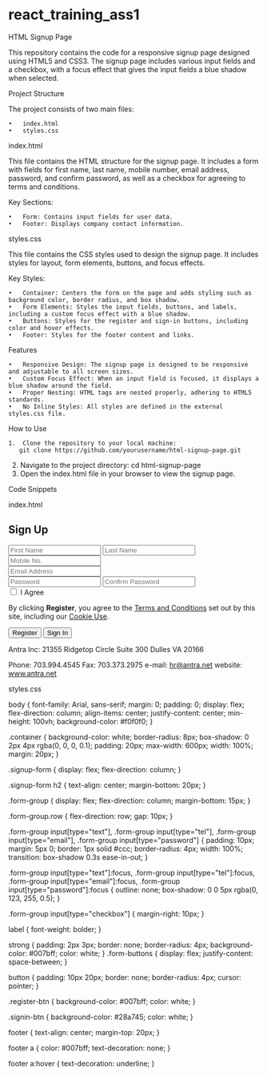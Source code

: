 # react_training_ass1

HTML Signup Page

This repository contains the code for a responsive signup page designed using HTML5 and CSS3. The signup page includes various input fields and a checkbox, with a focus effect that gives the input fields a blue shadow when selected.

Project Structure

The project consists of two main files:

	•	index.html
	•	styles.css

index.html

This file contains the HTML structure for the signup page. It includes a form with fields for first name, last name, mobile number, email address, password, and confirm password, as well as a checkbox for agreeing to terms and conditions.

Key Sections:

	•	Form: Contains input fields for user data.
	•	Footer: Displays company contact information.

styles.css

This file contains the CSS styles used to design the signup page. It includes styles for layout, form elements, buttons, and focus effects.

Key Styles:

	•	Container: Centers the form on the page and adds styling such as background color, border radius, and box shadow.
	•	Form Elements: Styles the input fields, buttons, and labels, including a custom focus effect with a blue shadow.
	•	Buttons: Styles for the register and sign-in buttons, including color and hover effects.
	•	Footer: Styles for the footer content and links.

Features

	•	Responsive Design: The signup page is designed to be responsive and adjustable to all screen sizes.
	•	Custom Focus Effect: When an input field is focused, it displays a blue shadow around the field.
	•	Proper Nesting: HTML tags are nested properly, adhering to HTML5 standards.
	•	No Inline Styles: All styles are defined in the external styles.css file.

How to Use

	1.	Clone the repository to your local machine:
       git clone https://github.com/yourusername/html-signup-page.git
  2.	Navigate to the project directory:
       cd html-signup-page
  3.	Open the index.html file in your browser to view the signup page.

Code Snippets

index.html
<!DOCTYPE html>
<html lang="en">
<head>
    <meta charset="UTF-8">
    <meta name="viewport" content="width=device-width, initial-scale=1.0">
    <title>Signup Page</title>
    <link rel="stylesheet" href="styles.css">
</head>
<body>
    <div class="container">
        <form class="signup-form">
            <h2>Sign Up</h2>
            <div class="form-group row">
                <input type="text" id="firstName" name="firstName" placeholder="First Name" required>
                <input type="text" id="lastName" name="lastName" placeholder="Last Name" required>
            </div>
            <div class="form-group">
                <input type="tel" id="mobile" name="mobile" placeholder="Mobile No." required>
            </div>
            <div class="form-group">
                <input type="email" id="email" name="email" placeholder="Email Address" required>
            </div>
            <div class="form-group row">
                <input type="password" id="password" name="password" placeholder="Password" required>
                <input type="password" id="confirmPassword" name="confirmPassword" placeholder="Confirm Password" required>
            </div>
            <div class="form-group">
                <label for="agree">
                    <input type="checkbox" id="agree" name="agree" required>
                    I Agree
                </label>
                <p>By clicking <strong>Register</strong>, you agree to the <a href="#">Terms and Conditions</a> set out by this site, including our <a href="#">Cookie Use</a>.</p>
            </div>
            <div class="form-buttons">
                <button type="submit" class="register-btn">Register</button>
                <button type="button" class="signin-btn">Sign In</button>
            </div>
        </form>
    </div>
    <footer>
        <p>Antra Inc: 21355 Ridgetop Circle Suite 300 Dulles VA 20166</p>
        <p>Phone: 703.994.4545 Fax: 703.373.2975 e-mail: <a href="mailto:hr@antra.net">hr@antra.net</a> website: <a href="http://www.antra.net">www.antra.net</a></p>
    </footer>
</body>
</html>

styles.css

body {
    font-family: Arial, sans-serif;
    margin: 0;
    padding: 0;
    display: flex;
    flex-direction: column;
    align-items: center;
    justify-content: center;
    min-height: 100vh;
    background-color: #f0f0f0;
}

.container {
    background-color: white;
    border-radius: 8px;
    box-shadow: 0 2px 4px rgba(0, 0, 0, 0.1);
    padding: 20px;
    max-width: 600px;
    width: 100%;
    margin: 20px;
}

.signup-form {
    display: flex;
    flex-direction: column;
}

.signup-form h2 {
    text-align: center;
    margin-bottom: 20px;
}

.form-group {
    display: flex;
    flex-direction: column;
    margin-bottom: 15px;
}

.form-group.row {
    flex-direction: row;
    gap: 10px;
}

.form-group input[type="text"],
.form-group input[type="tel"],
.form-group input[type="email"],
.form-group input[type="password"] {
    padding: 10px;
    margin: 5px 0;
    border: 1px solid #ccc;
    border-radius: 4px;
    width: 100%;
    transition: box-shadow 0.3s ease-in-out;
}

.form-group input[type="text"]:focus,
.form-group input[type="tel"]:focus,
.form-group input[type="email"]:focus,
.form-group input[type="password"]:focus {
    outline: none;
    box-shadow: 0 0 5px rgba(0, 123, 255, 0.5);
}

.form-group input[type="checkbox"] {
    margin-right: 10px;
}

label {
    font-weight: bolder;
}

strong {
    padding: 2px 3px;
    border: none;
    border-radius: 4px;
    background-color: #007bff;
    color: white;
}
.form-buttons {
    display: flex;
    justify-content: space-between;
}

button {
    padding: 10px 20px;
    border: none;
    border-radius: 4px;
    cursor: pointer;
}

.register-btn {
    background-color: #007bff;
    color: white;
}

.signin-btn {
    background-color: #28a745;
    color: white;
}

footer {
    text-align: center;
    margin-top: 20px;
}

footer a {
    color: #007bff;
    text-decoration: none;
}

footer a:hover {
    text-decoration: underline;
}


